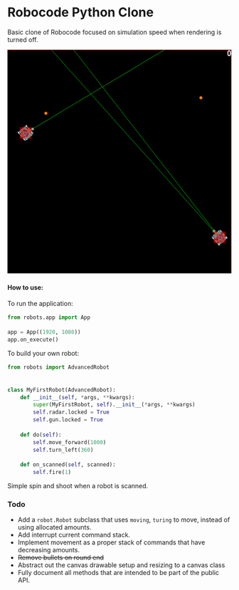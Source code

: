 # Robocode Python Clone

Basic clone of Robocode focused on simulation speed when rendering is turned off.

![Battle Image](/docs/images/battle.png)

#### How to use:
To run the application:
```python
from robots.app import App

app = App((1920, 1080))
app.on_execute()
```
To build your own robot:
```python
from robots import AdvancedRobot


class MyFirstRobot(AdvancedRobot):
    def __init__(self, *args, **kwargs):
        super(MyFirstRobot, self).__init__(*args, **kwargs)
        self.radar.locked = True
        self.gun.locked = True

    def do(self):
        self.move_forward(1000)
        self.turn_left(360)

    def on_scanned(self, scanned):
        self.fire(1)
```

Simple spin and shoot when a robot is scanned.

### Todo
* Add a `robot.Robot` subclass that uses `moving`, `turing` to move, instead of using allocated amounts.
* Add interrupt current command stack.
* Implement movement as a proper stack of commands that have decreasing amounts.
* ~~Remove bullets on round end~~
* Abstract out the canvas drawable setup and resizing to a canvas class
* Fully document all methods that are intended to be part of the public API.